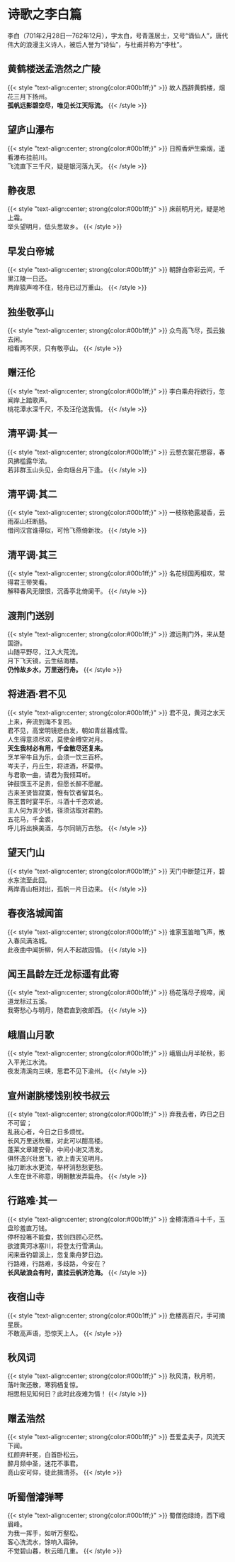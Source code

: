 # 诗歌之李白篇


李白（701年2月28日—762年12月），字太白，号青莲居士，又号“谪仙人”，唐代伟大的浪漫主义诗人，被后人誉为“诗仙”，与杜甫并称为“李杜”。
<!--more-->

## 黄鹤楼送孟浩然之广陵

<!-- {% raw %} -->
{{< style "text-align:center; strong{color:#00b1ff;}" >}}
故人西辞黄鹤楼，烟花三月下扬州。<br>
**孤帆远影碧空尽，唯见长江天际流。**
{{< /style >}}
<!-- {% endraw %} -->


## 望庐山瀑布

<!-- {% raw %} -->
{{< style "text-align:center; strong{color:#00b1ff;}" >}}
日照香炉生紫烟，遥看瀑布挂前川。<br>
飞流直下三千尺，疑是银河落九天。
{{< /style >}}
<!-- {% endraw %} -->

## 静夜思

<!-- {% raw %} -->
{{< style "text-align:center; strong{color:#00b1ff;}" >}}
床前明月光，疑是地上霜。<br>
举头望明月，低头思故乡。
{{< /style >}}
<!-- {% endraw %} -->

## 早发白帝城

<!-- {% raw %} -->
{{< style "text-align:center; strong{color:#00b1ff;}" >}}
朝辞白帝彩云间，千里江陵一日还。<br>
两岸猿声啼不住，轻舟已过万重山。
{{< /style >}}
<!-- {% endraw %} -->

## 独坐敬亭山

<!-- {% raw %} -->
{{< style "text-align:center; strong{color:#00b1ff;}" >}}
众鸟高飞尽，孤云独去闲。<br>
相看两不厌，只有敬亭山。
{{< /style >}}
<!-- {% endraw %} -->

## 赠汪伦

<!-- {% raw %} -->
{{< style "text-align:center; strong{color:#00b1ff;}" >}}
李白乘舟将欲行，忽闻岸上踏歌声。<br>
桃花潭水深千尺，不及汪伦送我情。
{{< /style >}}
<!-- {% endraw %} -->

## 清平调·其一

<!-- {% raw %} -->
{{< style "text-align:center; strong{color:#00b1ff;}" >}}
云想衣裳花想容，春风拂槛露华浓。<br>
若非群玉山头见，会向瑶台月下逢。
{{< /style >}}
<!-- {% endraw %} -->

## 清平调·其二

<!-- {% raw %} -->
{{< style "text-align:center; strong{color:#00b1ff;}" >}}
一枝秾艳露凝香，云雨巫山枉断肠。<br>
借问汉宫谁得似，可怜飞燕倚新妆。
{{< /style >}}
<!-- {% endraw %} -->

## 清平调·其三

<!-- {% raw %} -->
{{< style "text-align:center; strong{color:#00b1ff;}" >}}
名花倾国两相欢，常得君王带笑看。<br>
解释春风无限恨，沉香亭北倚阑干。
{{< /style >}}
<!-- {% endraw %} -->

## 渡荆门送别

<!-- {% raw %} -->
{{< style "text-align:center; strong{color:#00b1ff;}" >}}
渡远荆门外，来从楚国游。<br>
山随平野尽，江入大荒流。<br>
月下飞天镜，云生结海楼。<br>
**仍怜故乡水，万里送行舟。**
{{< /style >}}
<!-- {% endraw %} -->

## 将进酒·君不见

<!-- {% raw %} -->
{{< style "text-align:center; strong{color:#00b1ff;}" >}}
君不见，黄河之水天上来，奔流到海不复回。<br>
君不见，高堂明镜悲白发，朝如青丝暮成雪。<br>
人生得意须尽欢，莫使金樽空对月。<br>
**天生我材必有用，千金散尽还复来。**<br>
烹羊宰牛且为乐，会须一饮三百杯。<br>
岑夫子，丹丘生，将进酒，杯莫停。<br>
与君歌一曲，请君为我倾耳听。<br>
钟鼓馔玉不足贵，但愿长醉不愿醒。<br>
古来圣贤皆寂寞，惟有饮者留其名。<br>
陈王昔时宴平乐，斗酒十千恣欢谑。<br>
主人何为言少钱，径须沽取对君酌。<br>
五花马，千金裘，<br>
呼儿将出换美酒，与尔同销万古愁。
{{< /style >}}
<!-- {% endraw %} -->

## 望天门山

<!-- {% raw %} -->
{{< style "text-align:center; strong{color:#00b1ff;}" >}}
天门中断楚江开，碧水东流至此回。<br>
两岸青山相对出，孤帆一片日边来。
{{< /style >}}
<!-- {% endraw %} -->

## 春夜洛城闻笛

<!-- {% raw %} -->
{{< style "text-align:center; strong{color:#00b1ff;}" >}}
谁家玉笛暗飞声，散入春风满洛城。<br>
此夜曲中闻折柳，何人不起故园情。
{{< /style >}}
<!-- {% endraw %} -->

## 闻王昌龄左迁龙标遥有此寄

<!-- {% raw %} -->
{{< style "text-align:center; strong{color:#00b1ff;}" >}}
杨花落尽子规啼，闻道龙标过五溪。<br>
我寄愁心与明月，随君直到夜郎西。
{{< /style >}}
<!-- {% endraw %} -->

## 峨眉山月歌

<!-- {% raw %} -->
{{< style "text-align:center; strong{color:#00b1ff;}" >}}
峨眉山月半轮秋，影入平羌江水流。<br>
夜发清溪向三峡，思君不见下渝州。
{{< /style >}}
<!-- {% endraw %} -->

## 宣州谢朓楼饯别校书叔云

<!-- {% raw %} -->
{{< style "text-align:center; strong{color:#00b1ff;}" >}}
弃我去者，昨日之日不可留；<br>
乱我心者，今日之日多烦忧。<br>
长风万里送秋雁，对此可以酣高楼。<br>
蓬莱文章建安骨，中间小谢又清发。<br>
俱怀逸兴壮思飞，欲上青天览明月。<br>
抽刀断水水更流，举杯消愁愁更愁。<br>
人生在世不称意，明朝散发弄扁舟。
{{< /style >}}
<!-- {% endraw %} -->

## 行路难·其一

<!-- {% raw %} -->
{{< style "text-align:center; strong{color:#00b1ff;}" >}}
金樽清酒斗十千，玉盘珍羞直万钱。<br>
停杯投箸不能食，拔剑四顾心茫然。<br>
欲渡黄河冰塞川，将登太行雪满山。<br>
闲来垂钓碧溪上，忽复乘舟梦日边。<br>
行路难，行路难，多歧路，今安在？<br>
**长风破浪会有时，直挂云帆济沧海。**
{{< /style >}}
<!-- {% endraw %} -->

## 夜宿山寺

<!-- {% raw %} -->
{{< style "text-align:center; strong{color:#00b1ff;}" >}}
危楼高百尺，手可摘星辰。<br>
不敢高声语，恐惊天上人。
{{< /style >}}
<!-- {% endraw %} -->

## 秋风词

<!-- {% raw %} -->
{{< style "text-align:center; strong{color:#00b1ff;}" >}}
秋风清，秋月明，<br>
落叶聚还散，寒鸦栖复惊。<br>
相思相见知何日？此时此夜难为情！
{{< /style >}}
<!-- {% endraw %} -->

## 赠孟浩然

<!-- {% raw %} -->
{{< style "text-align:center; strong{color:#00b1ff;}" >}}
吾爱孟夫子，风流天下闻。<br>
红颜弃轩冕，白首卧松云。<br>
醉月频中圣，迷花不事君。<br>
高山安可仰，徒此揖清芬。
{{< /style >}}
<!-- {% endraw %} -->

## 听蜀僧濬弹琴

<!-- {% raw %} -->
{{< style "text-align:center; strong{color:#00b1ff;}" >}}
蜀僧抱绿绮，西下峨眉峰。<br>
为我一挥手，如听万壑松。<br>
客心洗流水，馀响入霜钟。<br>
不觉碧山暮，秋云暗几重。
{{< /style >}}
<!-- {% endraw %} -->







